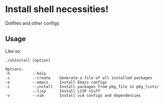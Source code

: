 # Install shell necessities!

Dotfiles and other configs

## Usage

Like so:

```
./shinstall [option]

Options:
-h          --help 
-c          --create    Generate a file of all installed packages
-e          --emacs     Install Emacs configs
-i          --install   Install packages from pkg_file in pkg_lists/
            --lisp      Install LISP stuff
-v          --vim       Install vim configs and dependencies
```
